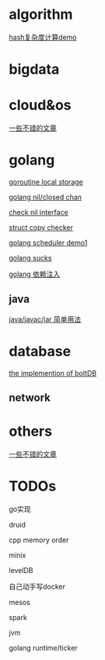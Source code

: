 # algorithm

[hash复杂度计算demo](/algorithm/hash_complexity_demo/README.md)

# bigdata

# cloud&os

[一些不错的文章](/cloud&os/README.md)

# golang

[goroutine local storage](/golang/gls/README.md)

[golang nil\/closed chan](/golang/gochan/README.md)

[check nil interface](/golang/nilinterface/README.md)

[struct copy checker](/golang/copychecker/README.md)

[golang scheduler demo1](/golang/scheduler_demo1/README.md)

[golang sucks](/golang/golangsucks/README.md)

[golang 依赖注入](https://zhuanlan.zhihu.com/p/32689810)

## java

[java/javac/jar 简单用法](/java/java_javac_jar/README.md)

# database

[the implemention of boltDB](/database/boltDB/README.md)

## network

# others

[一些不错的文章](/others/README.md)

# TODOs

go实现

druid

cpp memory order

minix

levelDB

自己动手写docker

mesos

spark

jvm

golang runtime/ticker

